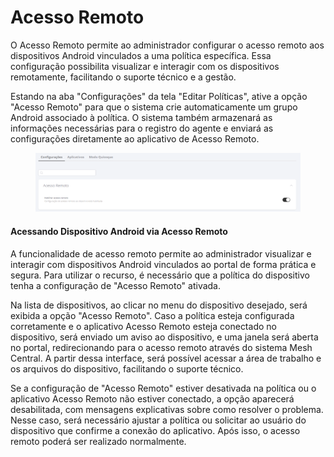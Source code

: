 # Acesso Remoto

O Acesso Remoto permite ao administrador configurar o acesso remoto aos dispositivos Android vinculados a uma política específica. Essa configuração possibilita visualizar e interagir com os dispositivos remotamente, facilitando o suporte técnico e a gestão.

Estando na aba "Configurações" da tela "Editar Políticas", ative a opção "Acesso Remoto" para que o sistema crie automaticamente um grupo Android associado à política. O sistema também armazenará as informações necessárias para o registro do agente e enviará as configurações diretamente ao aplicativo de Acesso Remoto.

<figure><img src="../../../../../.gitbook/assets/image (339).png" alt=""><figcaption></figcaption></figure>

#### **Acessando Dispositivo Android via** Acesso Remoto

A funcionalidade de acesso remoto permite ao administrador visualizar e interagir com dispositivos Android vinculados ao portal de forma prática e segura. Para utilizar o recurso, é necessário que a política do dispositivo tenha a configuração de "Acesso Remoto" ativada.

Na lista de dispositivos, ao clicar no menu do dispositivo desejado, será exibida a opção "Acesso Remoto". Caso a política esteja configurada corretamente e o aplicativo Acesso Remoto esteja conectado no dispositivo, será enviado um aviso ao dispositivo, e uma janela será aberta no portal, redirecionando para o acesso remoto através do sistema Mesh Central. A partir dessa interface, será possível acessar a área de trabalho e os arquivos do dispositivo, facilitando o suporte técnico.

Se a configuração de "Acesso Remoto" estiver desativada na política ou o aplicativo Acesso Remoto não estiver conectado, a opção aparecerá desabilitada, com mensagens explicativas sobre como resolver o problema. Nesse caso, será necessário ajustar a política ou solicitar ao usuário do dispositivo que confirme a conexão do aplicativo. Após isso, o acesso remoto poderá ser realizado normalmente.
